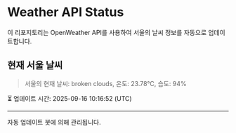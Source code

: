 
# Weather API Status

이 리포지토리는 OpenWeather API를 사용하여 서울의 날씨 정보를 자동으로 업데이트합니다.

## 현재 서울 날씨
> 서울의 현재 날씨: broken clouds, 온도: 23.78°C, 습도: 94%

⏳ 업데이트 시간: 2025-09-16 10:16:52 (UTC)

---
자동 업데이트 봇에 의해 관리됩니다.
